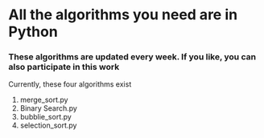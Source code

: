 # All the algorithms you need are in Python



### These algorithms are updated every week. If you like, you can also participate in this work




 Currently, these four algorithms exist



1. merge_sort.py
2. Binary Search.py
3. bubblie_sort.py
4. selection_sort.py

